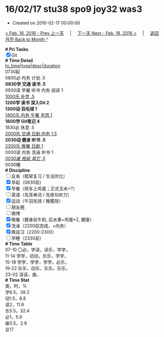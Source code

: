 # 16/02/17 stu38 spo9 joy32 was3

- Created on 2016-02-17 00:00:00

[< Feb. 16, 2016 - Prev 上一天](/lifelogs/2016/02/d16.md) &nbsp; &nbsp; | &nbsp; &nbsp; [下一天 Next - Feb. 18, 2016 >](/lifelogs/2016/02/d18.md) &nbsp; &nbsp; |  &nbsp; &nbsp; [返回月历 Back to Month ^](/lifelogs/2016/02/index.md)
<br/><div><b># Pri Tasks</b></div><div><input checked="true" type="checkbox"/>Git</div><div><b># Time Detail</b></div><div><u>to_time|type|desc|duration</u></div><div>0730起</div><div>0800必 内务 计划 .5</div><div><b>0830学 交通 读书 .5</b></div><div>0930读 早餐 听书 内务 阅读 1</div><div><u>1000乐 补觉 .5</u></div><div><b>1200学 读书 深入Git 2</b></div><div><b>1300动 羽毛球 1</b></div><div><u>1400乐 内务 午餐 羊肉 1</u></div><div><b>1800学 Git笔记 4</b></div><div>1830必 休息 .5</div><div><u>2000乐 交通 日剧 内务 1.5</u></div><div><b>2030动 健身 听书 .5</b></div><div><u>2300乐 晚餐 日剧 1</u></div><div>0000读 内务 洗澡 听书 1</div><div><u><i>0030废 拖延 其它 .5</i></u></div><div>0030睡</div><div><b># Discipline</b></div><div><input type="checkbox"/>反省（框架复习 / 生活优化）</div><div><input checked="true" type="checkbox"/>早起（0830前）</div><div><input checked="true" type="checkbox"/>早餐（班车上鸡蛋；正式玉米+?）</div><div><input type="checkbox"/>英语（先背单词 / 先炼句听力）</div><div><input checked="true" type="checkbox"/>运动（午羽毛球 / 晚毽球）</div><div><input type="checkbox"/>朋友圈</div><div><input type="checkbox"/>微博</div><div><input checked="true" type="checkbox"/>晚餐（健身前牛奶, 后水果+鸡蛋*2, 健康）</div><div><input checked="true" type="checkbox"/>洗澡（2200前完成，+内务）</div><div><input checked="true" type="checkbox"/>晚自习（2200-2300）</div><div><input type="checkbox"/>早睡（2330前）</div><div><b># Time Table</b></div><div>07-10 〇必，学读，读乐，学学，</div><div>11-14 学学，动动，乐乐，学学，</div><div>15-18 学学，学学，学学，必乐，</div><div>19-22 乐乐，动乐，乐乐，乐乐，</div><div>23-02 读读，废。</div><div><b># Time Stat</b></div><div>类，时，%</div><div>学6.5，38.2</div><div>动1.5，8.8</div><div>读2，11.8</div><div>乐5.5，32.4</div><div>必1，5.9</div><div>废0.5，2.9</div><div>总17</div>
